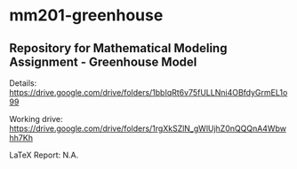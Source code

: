 # mm201-greenhouse
## Repository for Mathematical Modeling Assignment - Greenhouse Model

Details: https://drive.google.com/drive/folders/1bbIqRt6v75fULLNni4OBfdyGrmEL1o99

Working drive: https://drive.google.com/drive/folders/1rgXkSZlN_gWlUjhZ0nQQQnA4Wbwhh7Kh

LaTeX Report: N.A.
